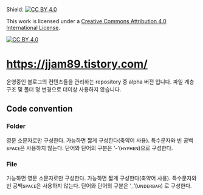 Shield: [![CC BY 4.0][cc-by-shield]][cc-by]

This work is licensed under a
[Creative Commons Attribution 4.0 International License][cc-by].

[![CC BY 4.0][cc-by-image]][cc-by]

[cc-by]: http://creativecommons.org/licenses/by/4.0/
[cc-by-image]: https://i.creativecommons.org/l/by/4.0/88x31.png
[cc-by-shield]: https://img.shields.io/badge/License-CC%20BY%204.0-lightgrey.svg

# https://jjam89.tistory.com/
운영중인 블로그의 컨텐츠들을 관리하는 repository 중 alpha 버전 입니다.
파일 계층구조 및 폴더 명 변경으로 더이상 사용하지 않습니다.

## Code convention
### Folder
영문 소문자로만 구성한다.
가능하면 짧게 구성한다(축약어 사용).
특수문자와 빈 공백sᴘᴀᴄᴇ은 사용하지 않는다.
단어와 단어의 구분은 ‘-’(ʜʏᴘʜᴇɴ)으로 구성한다.

### File
가능하면 영문 소문자로만 구성한다.
가능하면 짧게 구성한다(축약어 사용).
특수문자와 빈 공백sᴘᴀᴄᴇ은 사용하지 않는다.
단어와 단어의 구분은 ‘_’(ᴜɴᴅᴇʀʙᴀʀ) 로 구성한다.
